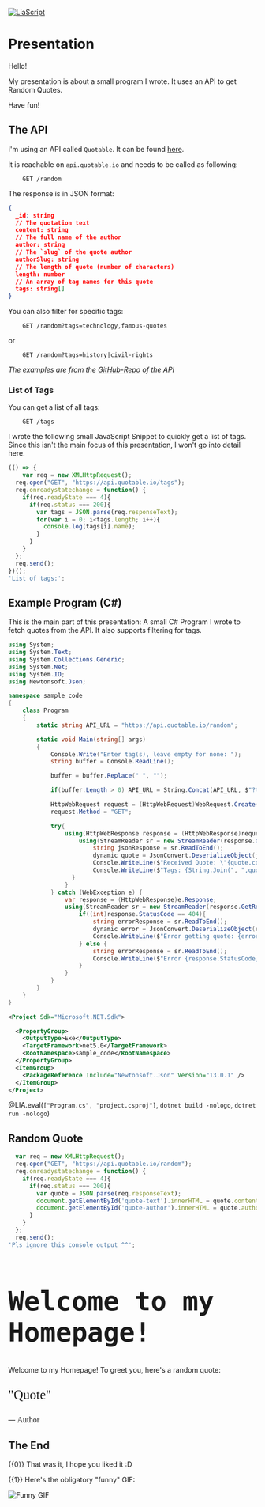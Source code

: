 <!--
author:   `BerndSchmecka`

email:    business@dunkelmann.eu

version:  0.0.1

language: en

narrator: US English Female

import: https://github.com/liascript/CodeRunner

comment:  My presentation about a particular
          code snippet.
-->

[![LiaScript](https://raw.githubusercontent.com/LiaScript/LiaScript/master/badges/course.svg)](https://liascript.github.io/course/?https://raw.githubusercontent.com/BerndSchmecka/lia-presentation/main/presentation.md)

# Presentation

Hello!

My presentation is about a small program I wrote.
It uses an API to get Random Quotes.

Have fun!

## The API

I'm using an API called `Quotable`. It can be found [here](https://github.com/lukePeavey/quotable).

It is reachable on `api.quotable.io` and needs to be called as following:

```HTTP Get random Quote
    GET /random
```

The response is in JSON format:

```JSON The Response (JSON)
{
  _id: string
  // The quotation text
  content: string
  // The full name of the author
  author: string
  // The `slug` of the quote author
  authorSlug: string
  // The length of quote (number of characters)
  length: number
  // An array of tag names for this quote
  tags: string[]
}
```

You can also filter for specific tags:

```HTTP
    GET /random?tags=technology,famous-quotes
```

or

```HTTP
    GET /random?tags=history|civil-rights
```

*The examples are from the [GitHub-Repo](https://github.com/lukePeavey/quotable) of the API*

### List of Tags
You can get a list of all tags:

```HTTP
    GET /tags
```

I wrote the following small JavaScript Snippet to quickly get a list of tags. Since this isn't the main focus of this presentation, I won't go into detail here.

```javascript Small JavaScript Snippet
(() => { 
	var req = new XMLHttpRequest();
  req.open("GET", "https://api.quotable.io/tags");
  req.onreadystatechange = function() {
  	if(req.readyState === 4){
      if(req.status === 200){
        var tags = JSON.parse(req.responseText);
        for(var i = 0; i<tags.length; i++){
          console.log(tags[i].name);
        }
      }
    }
  };
  req.send();
})();
'List of tags:';
```
<script>@input</script>

## Example Program (C#)

This is the main part of this presentation: A small C# Program I wrote to fetch quotes from the API. It also supports filtering for tags.

```csharp Program.cs
using System;
using System.Text;
using System.Collections.Generic;
using System.Net;
using System.IO;
using Newtonsoft.Json;

namespace sample_code
{
    class Program
    {
        static string API_URL = "https://api.quotable.io/random";

        static void Main(string[] args)
        {
            Console.Write("Enter tag(s), leave empty for none: ");
            string buffer = Console.ReadLine();

            buffer = buffer.Replace(" ", "");

            if(buffer.Length > 0) API_URL = String.Concat(API_URL, $"?tags={buffer}");

            HttpWebRequest request = (HttpWebRequest)WebRequest.Create(API_URL);
            request.Method = "GET";

            try{
                using(HttpWebResponse response = (HttpWebResponse)request.GetResponse()){
                    using(StreamReader sr = new StreamReader(response.GetResponseStream())){
                        string jsonResponse = sr.ReadToEnd();
                        dynamic quote = JsonConvert.DeserializeObject(jsonResponse);
                        Console.WriteLine($"Received Quote: \"{quote.content}\" - {quote.author}");
                        Console.WriteLine($"Tags: {String.Join(", ",quote.tags)}");
                  }
                }
            } catch (WebException e) {
                var response = (HttpWebResponse)e.Response;
                using(StreamReader sr = new StreamReader(response.GetResponseStream())){
                    if((int)response.StatusCode == 404){
                        string errorResponse = sr.ReadToEnd();
                        dynamic error = JsonConvert.DeserializeObject(errorResponse);
                        Console.WriteLine($"Error getting quote: {error.statusMessage}");
                    } else {
                        string errorResponse = sr.ReadToEnd();
                        Console.WriteLine($"Error {response.StatusCode} returned: {errorResponse}");
                    }
                }
            }
        }
    }
}
```
```xml project.csproj
<Project Sdk="Microsoft.NET.Sdk">

  <PropertyGroup>
    <OutputType>Exe</OutputType>
    <TargetFramework>net5.0</TargetFramework>
    <RootNamespace>sample_code</RootNamespace>
  </PropertyGroup>
  <ItemGroup>
    <PackageReference Include="Newtonsoft.Json" Version="13.0.1" />
  </ItemGroup>
</Project>
```
@LIA.eval(`["Program.cs", "project.csproj"]`, `dotnet build -nologo`, `dotnet run -nologo`)

## Random Quote

```javascript JS Snippet embedded in Homepage
  var req = new XMLHttpRequest();
  req.open("GET", "https://api.quotable.io/random");
  req.onreadystatechange = function() {
  	if(req.readyState === 4){
      if(req.status === 200){
        var quote = JSON.parse(req.responseText);
        document.getElementById('quote-text').innerHTML = quote.content;
        document.getElementById('quote-author').innerHTML = quote.author;
      }
    }
  };
  req.send();
'Pls ignore this console output ^^';
```
<script>
@input
</script>

<link rel="stylesheet" href="https://fonts.googleapis.com/css?family=Lobster">
<h1 style="font-family: monospace; font-size: 40pt;">Welcome to my Homepage!</h1>
<p>Welcome to my Homepage! To greet you, here's a random quote:</p><p style="font-family: Lobster; font-size: 20pt;">"<span id="quote-text">Quote</span>"</p>
<p>— <span id="quote-author" style="font-family: Lobster; font-size: 12pt;">Author</span></p>

## The End
{{0}}
That was it, I hope you liked it :D

{{1}}
Here's the obligatory "funny" GIF:

![Funny GIF](https://media.giphy.com/media/KPTCBr8piZ51m/giphy.gif)